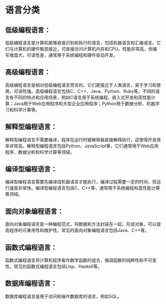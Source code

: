 # 语言分类
## 低级编程语言：
低级编程语言是计算机能够直接识别和执行的语言，包括机器语言和汇编语言。它们与计算机的硬件极其接近，可直接访问计算机内存和CPU，性能非常高，但编写难度大，可读性差，通常用于系统编程和硬件驱动开发。

## 高级编程语言：
高级编程语言是相对低级编程语言而言的，它们更接近于人类语言，易于学习和使用，可读性强。高级编程语言包括C、C++、Java、Python、Ruby等，不同的语言有不同的特点和应用场景，例如C语言用于系统编程、嵌入式开发和高性能计算；Java用于Web应用程序和大型企业应用程序；Python用于数据分析、机器学习和科学计算等。

## 解释型编程语言：
解释型编程语言不需要编译，程序在运行时被解释器直接解释执行，这使得开发效率非常高。解释型编程语言包括Python、JavaScript等，它们通常用于Web应用程序、数据分析和科学计算等领域。

## 编译型编程语言：
编译型编程语言需要先编译成机器语言才能执行，编译过程需要一定的时间，但运行速度非常快。编译型编程语言包括C、C++等，通常用于系统编程和高性能计算等领域。

## 面向对象编程语言：
面向对象编程语言是一种编程范式，将数据和方法封装在一起，形成对象，可以提高程序的可重用性和维护性。常见的面向对象编程语言包括Java、C++等。

## 函数式编程语言：
函数式编程语言将计算机程序看作数学函数的组合，强调函数的纯粹性和不可变性。常见的函数式编程语言包括Lisp、Haskell等。

## 数据库编程语言：
数据库编程语言是用于访问和操作数据库的语言，例如SQL。

